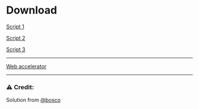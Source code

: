 # Download

[Script 1](https://github.com/FiorenMas/Shortlink/releases/download/all/ShortLink1-modified.user.js)

[Script 2](https://github.com/FiorenMas/Shortlink/releases/download/all/ShortLink2-modified.user.js)

[Script 3](https://github.com/FiorenMas/Shortlink/releases/download/all/ShortLink3-modified.user.js)

---

[Web accelerator](https://github.com/FiorenMas/Shortlink/releases/download/all/instantpage-modified.user.js)

---

### ⚠️ Credit:
Solution from [@bosco](https://voz.vn/t/tong-hop-nhung-addon-chat-cho-firefox-pc-mobile.682181/post-29300131)
